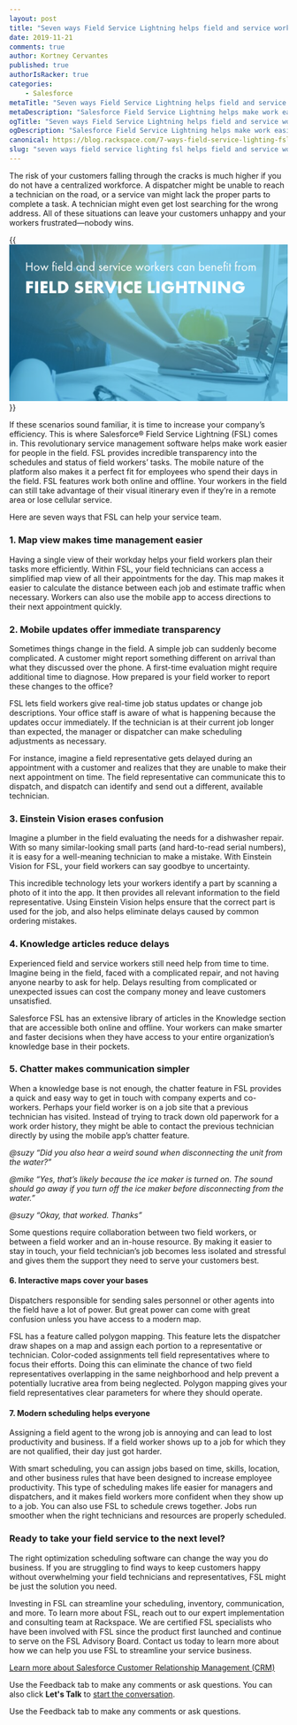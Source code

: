 ```yaml
---
layout: post
title: "Seven ways Field Service Lightning helps field and service workers"
date: 2019-11-21
comments: true
author: Kortney Cervantes
published: true
authorIsRacker: true
categories:
    - Salesforce
metaTitle: "Seven ways Field Service Lightning helps field and service workers"
metaDescription: "Salesforce Field Service Lightning helps make work easier for people in the field. It provides incredible transparency into the schedules and status of field workers’ tasks"
ogTitle: "Seven ways Field Service Lightning helps field and service workers"
ogDescription: "Salesforce Field Service Lightning helps make work easier for people in the field. It provides incredible transparency into the schedules and status of field workers’ tasks"
canonical: https://blog.rackspace.com/7-ways-field-service-lighting-fsl-helps-field-and-service-workers/
slug: "seven ways field service lighting fsl helps field and service workers" 
---
```


The risk of your customers falling through the cracks is much higher if you do
not have a centralized workforce. A dispatcher might be unable to reach a
technician on the road, or a service van might lack the proper parts to complete
a task. A technician might even get lost searching for the wrong address. All of
these situations can leave your customers unhappy and your workers
frustrated&mdash;nobody wins.

<!--more-->

{{<img src="Picture1.png" title="" alt="">}}

If these scenarios sound familiar, it is time to increase your company’s
efficiency. This is where Salesforce&reg; Field Service Lightning (FSL) comes
in. This revolutionary service management software helps make work easier for
people in the field. FSL provides incredible transparency into the schedules and
status of field workers’ tasks. The mobile nature of the platform also makes it
a perfect fit for employees who spend their days in the field. FSL features work
both online and offline. Your workers in the field can still take advantage of
their visual itinerary even if they’re in a remote area or lose cellular service.

Here are seven ways that FSL can help your service team.

### 1. Map view makes time management easier

Having a single view of their workday helps your field workers plan their tasks
more efficiently. Within FSL, your field technicians can access a simplified
map view of all their appointments for the day. This map makes it easier to
calculate the distance between each job and estimate traffic when necessary.
Workers can also use the mobile app to access directions to their next
appointment quickly.

### 2. Mobile updates offer immediate transparency

Sometimes things change in the field. A simple job can suddenly become
complicated. A customer might report something different on arrival than what
they discussed over the phone. A first-time evaluation might require additional
time to diagnose. How prepared is your field worker to report these changes to
the office?

FSL lets field workers give real-time job status updates or change job descriptions.
Your office staff is aware of what is happening because the updates occur
immediately. If the technician is at their current job longer than expected, the
manager or dispatcher can make scheduling adjustments as necessary.

For instance, imagine a field representative gets delayed during an appointment
with a customer and realizes that they are unable to make their next appointment
on time. The field representative can communicate this to dispatch, and dispatch
can identify and send out a different, available technician.

### 3. Einstein Vision erases confusion

Imagine a plumber in the field evaluating the needs for a dishwasher repair.
With so many similar-looking small parts (and hard-to-read serial numbers), it
is easy for a well-meaning technician to make a mistake. With Einstein Vision
for FSL, your field workers can say goodbye to uncertainty.

This incredible technology lets your workers identify a part by scanning a
photo of it into the app. It then provides all relevant information to the
field representative. Using Einstein Vision helps ensure that the correct part
is used for the job, and also helps eliminate delays caused by common ordering
mistakes.

### 4. Knowledge articles reduce delays

Experienced field and service workers still need help from time to time. Imagine
being in the field, faced with a complicated repair, and not having anyone
nearby to ask for help. Delays resulting from complicated or unexpected issues
can cost the company money and leave customers unsatisfied.

Salesforce FSL has an extensive library of articles in the Knowledge section
that are accessible both online and offline. Your workers can make smarter and
faster decisions when they have access to your entire organization’s knowledge
base in their pockets.

### 5. Chatter makes communication simpler

When a knowledge base is not enough, the chatter feature in FSL provides a quick
and easy way to get in touch with company experts and co-workers. Perhaps your
field worker is on a job site that a previous technician has visited. Instead of
trying to track down old paperwork for a work order history, they might be able
to contact the previous technician directly by using the mobile app’s chatter
feature.

_@suzy “Did you also hear a weird sound when disconnecting the unit from the water?”_

_@mike “Yes, that’s likely because the ice maker is turned on. The sound should go away if you turn off the ice maker before disconnecting from the water.”_

_@suzy “Okay, that worked. Thanks”_

Some questions require collaboration between two field workers, or between a
field worker and an in-house resource. By making it easier to stay in touch,
your field technician’s job becomes less isolated and stressful and gives them
the support they need to serve your customers best.

#### 6. Interactive maps cover your bases

Dispatchers responsible for sending sales personnel or other agents into the
field have a lot of power. But great power can come with great confusion unless
you have access to a modern map.

FSL has a feature called polygon mapping. This feature lets the dispatcher draw
shapes on a map and assign each portion to a representative or technician.
Color-coded assignments tell field representatives where to focus their efforts.
Doing this can eliminate the chance of two field representatives overlapping in
the same neighborhood and help prevent a potentially lucrative area from being
neglected. Polygon mapping gives your field representatives clear parameters for
where they should operate.

#### 7. Modern scheduling helps everyone

Assigning a field agent to the wrong job is annoying and can lead to lost
productivity and business. If a field worker shows up to a job for which they
are not qualified, their day just got harder.

With smart scheduling, you can assign jobs based on time, skills, location, and
other business rules that have been designed to increase employee productivity.
This type of scheduling makes life easier for managers and dispatchers, and it
makes field workers more confident when they show up to a job. You can also use
FSL to schedule crews together. Jobs run smoother when the right technicians and
resources are properly scheduled.

### Ready to take your field service to the next level?

The right optimization scheduling software can change the way you do business.
If you are struggling to find ways to keep customers happy without overwhelming
your field technicians and representatives, FSL might be just the solution you
need.

Investing in FSL can streamline your scheduling, inventory, communication, and
more. To learn more about FSL, reach out to our expert implementation and
consulting team at Rackspace. We are certified FSL specialists who have been
involved with FSL since the product first launched and continue to serve on the
FSL Advisory Board. Contact us today to learn more about how we can help you use
FSL to streamline your service business.

<a class="cta red" id="cta" href="https://www.rackspace.com/salesforce">Learn more about Salesforce Customer Relationship Management (CRM)</a>

Use the Feedback tab to make any comments or ask questions. You can also click
**Let's Talk** to [start the conversation](https://www.rackspace.com/).

Use the Feedback tab to make any comments or ask questions.
